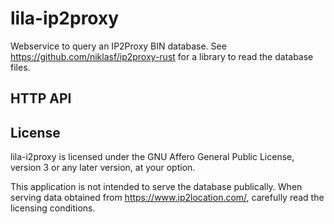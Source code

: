lila-ip2proxy
=============

Webservice to query an IP2Proxy BIN database.
See https://github.com/niklasf/ip2proxy-rust for a library to read the database
files.

HTTP API
--------

License
-------

lila-i2proxy is licensed under the GNU Affero General Public License, version 3
or any later version, at your option.

This application is not intended to serve the database publically.
When serving data obtained from https://www.ip2location.com/, carefully
read the licensing conditions.
